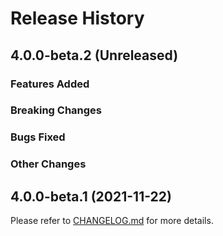 # Release History

## 4.0.0-beta.2 (Unreleased)

### Features Added

### Breaking Changes

### Bugs Fixed

### Other Changes

## 4.0.0-beta.1 (2021-11-22)

Please refer to [CHANGELOG.md](https://github.com/Azure/azure-sdk-for-java/blob/430fdbfae956667b1576a8e6b609810b9441442c/sdk/spring/CHANGELOG.md) for more details.


